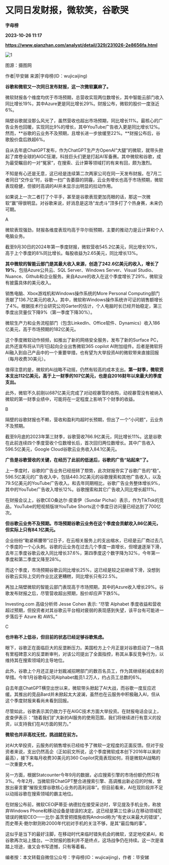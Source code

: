 # 又同日发财报，微软笑，谷歌哭
**字母榜**

**2023-10-26 11:17**

**https://www.qianzhan.com/analyst/detail/329/231026-2e8656fa.html**

![1](https://img3.qianzhan.com/news/202310/26/20231026-c7dcfc4126308429_760x5000.jpg)

图源：摄图网

作者|毕安娣 来源|字母榜(ID：wujicaijing)

**谷歌和微软又一次同日发布财报，这一次微软赢麻了。**

微软财报各个维度均优于市场预期，总营收实现两位数增长，其中智能云部门收入同比增长19%，其中Azure更是同比增长29%。财报公布，微软的股价一度涨近6%。

隔壁谷歌就没那么风光了，虽然营收也超出市场预期，同比增长11%。最核心的广告业务也回暖，实现同比9%的增长，其中YouTube广告收入更是同比增长12%。然而，**谷歌的云业务不及预期，且增长进一步放缓至22%。**财报公布后，谷歌股价盘后跌超6%。

自从去年底ChatGPT发布，作为ChatGPT生产方OpenAI“大腿”的微软，就带头掀起了席卷全球的AIGC狂潮，科技巨头们更是打起AI军备赛。其中微软和谷歌，成为最受瞩目的一对“冤家”，在搜索、云计算等领域打的有来有回，颇为激烈。

不知是有心还是无意，这已经是连续第二次两家公司在同一天发布财报。在7月二者同日“交作业”时，谷歌一扫广告萎靡的阴霾，云业务增长也高于市场预期，微软表现稳健，但彼时高调的AI并未显示出明显的拉动作用。

如果说上一次二者打了个平手，甚至是谷歌表现更加亮眼的话，那这一次微软“赢”得很明显。对谷歌来说，好消息是这场“龙虎斗”顶多打了个热身赛，未来仍可期。

A

微软表现强劲，财报各维度表现均高于华尔街预期，主要的推动力是云计算和个人电脑业务。

截至9月30日的2024年第一季度财报，微软营收545.2亿美元，同比增长10%，高于上个季度的8%同比增长。每股收益为2.65美元，同比增长13%。

**其中微软的智能云部门是其最大收入来源，创造了242.6亿美元的收入，增长了19%**，包括Azure公共云、SQL Server、Windows Server、Visual Studio、Nuance、Github和企业服务。来自Azure的收入在这个季度增长了29%，微软没有披露具体的美元收入。

销售电脑、Xbox游戏机和Windows操作系统的More Personal Computing部门贡献了136.7亿美元的收入。其中，微软称Windows操作系统许可证的销售额增长了4%。根据技术行业研究公司Garter的估计，个人电脑时长已经开始稳定，第三季度出货量仅下降9%（第一季度下降30%）。

微软生产力和业务流程部门（包含LinkedIn、Office软件、Dynamics）收入186亿美元，高于市场预期的182亿美元。

这个季度微软动作频频，如推出了新的网络安全服务，发布了新的Surface PC，此外还宣布将从11月1日起向企业出售微软365 copilot AI附加组件。后者是微软将AI融入到自己产品中的一个重要举措，也有望为大举投资AI的微软带来直接回报（每月收费30美元）。

值得注意的是，微软的AI战略不动摇，仍然有较高的成本支出。**第一财季，微软资本支出112亿美元，高于上一财季的107亿美元，也是自2016财年以来最大的季度支出。**

此外，微软不久前刚以687亿美元完成了对动视暴雪的收购，动视暴雪没有被纳入微软的第一财季业绩中，可能将在一定程度上影响下个财季的收益。

B

隔壁的谷歌财报也不赖，营收和盈利均超时长预期，但出了一个“小问题”，云业务不及预期。

截至9月底的2023年第三财季，谷歌营收766.9亿美元，同比增长11%。这是谷歌在此前连续四个季度营收个位数增长后，首次回归两位数增长。其中广告收入596.5亿美元，Google Cloud谷歌云业务收入84.1亿美元。

**广告是谷歌营收的关键，在经历了此前的低迷后，谷歌的广告“站起来”了。**

上一季度时，谷歌的广告业务已经扭转了颓势，此次财报夯实了谷歌广告的“稳”。596.5亿美元的广告收入中，包括440.3亿美元的谷歌搜索和其他广告收入，以及79.5亿美元的YouTube广告收入。和去年同期相比，谷歌广告业务整体增长9%，其中的YouTube广告收入增长12%。谷歌搜索和其它广告收入同比增长超11%。

在财报会议上，谷歌CEO桑达尔·皮查伊（Sundar Pichai）表示，作为TikTok的竞品，YouTube的短视频版块YouTube Shorts这个季度日访问量已经达到了700亿次。

**但谷歌云业务不及预期。市场预期谷歌云业务在这个季度会贡献收入86亿美元，但实际上只有84.1亿美元。**

企业纷纷“勒紧裤腰带”过日子，在云相关服务上的支出缩水，已经是云厂商过去几个季度的一个心头刺。谷歌的云业务在过去几个季度一直增长，但增速逐渐下滑，去年三季度谷歌云收入同比增长37.6%，第四季度这个数字降为32%，今年第一季度和第二季度又降至28%。

而这个季度，市场预期谷歌云同比增长25%，这已经是较之前继续下滑，没想到谷歌云实际上交的作业比这更糟糕，同比增长只有22.5%。

再加上隔壁微软的智能云部门表现高于市场预期，其中的Azure收入增长29%。谷歌发布财报之后，尽管营收超出预期，股价却应声下跌5%。

Investing.com 高级分析师 Jesse Cohen 表示: “尽管 Alphabet 季度收益和营收超过预期，但投资者对其谷歌云平台相对疲弱的表现感到失望，该平台有可能进一步落后于 Azure 和 AWS。”

C

**也许称不上低谷，但目前的状态已经足够谷歌焦虑。**

眼下，谷歌正在面临巨大的反垄断压力。美国检方上个月正是对谷歌启动了一场具有里程碑意义的反垄断审判，对该公司提出了全面指控，称其从事反竞争行为，以维持其在搜索领域的主导地位。

此外，谷歌上个月还正是计划裁减招聘部门的数百名员工，作为其继续削减成本的举措。今年1月谷歌母公司Alphabet裁员1.2万人，约占员工总数的6%。

自去年底ChatGPT横空出世以来，微软带头掀起了AI大战，而谷歌一度反应迟缓。其推出的竞品Bard并未掀起太大波澜，虽然也在云服务中积极融入AI，但从这个季度财报来看尚未看到回报。

尽管如此，谷歌表示其仍致力于在AIGC技术方面大举投资。在财报电话会议上，皮查伊表示：“随着我们扩大新的AI服务的使用范围，我们将继续进行有意义的投资，以支持我们在AI方面的努力。”

**微软也并非高枕无忧，挑战就在前方。**

对AI大举投资，云服务的销售增长已经给予了微软一定程度的正面反馈。但对于投资者来说，支出仍然高企（正如前文所说，这个季度微软成本创下2016年以来的最高），接下来每月收费30美元的360 Copilot究竟表现如何，将是微软AI战略的一次重要大考。

另一方面，根据Statcounter今年9月的数据，必应搜索引擎的市场份额仍然只有3%。今年2月，当微软将ChatGPT整合进搜索引擎、高调推出新必应的时候，曾放出豪言要“摧毁支撑谷歌核心业务的高利润率”。但目前看来，AI在现阶段并不足以动摇谷歌在搜索领域的霸主地位。

在财报公布前，微软CEO萨蒂亚·纳德拉在接受采访时，罕见提及手机业务，称放弃Windows Phone和移动设备是错误的决定。这已经是第三位承认在移动领域犯错误的微软CEO——比尔·盖茨曾把措施收购Android称为“有史以来最大的错误”，而史蒂夫·鲍尔默则称2000年代初对手机的关注不够，是其“最后悔的事”。

这似乎是当下的最好注脚，在移动时代来临时错失机会的微软，坚定地咬紧AI，和谷歌再次站上擂台。一次财报的胜利并不是终点，这场战争仍在持续。这一次是谁踏上坦途，谁又会书写遗憾，只有等着看。

编者按：本文转载自微信公众号：字母榜(ID：wujicaijing)，作者：毕安娣